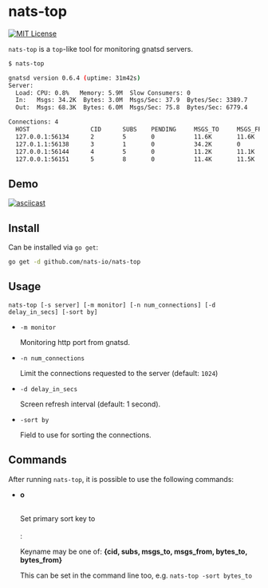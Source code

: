 # nats-top

[![MIT License](http://img.shields.io/badge/license-MIT-blue.svg?style=flat-square)][license]

[license]: https://github.com/nats-io/nats-top/blob/master/LICENSE

`nats-top` is a `top`-like tool for monitoring gnatsd servers.

```sh
$ nats-top

gnatsd version 0.6.4 (uptime: 31m42s)
Server:
  Load: CPU: 0.8%   Memory: 5.9M  Slow Consumers: 0
  In:   Msgs: 34.2K  Bytes: 3.0M  Msgs/Sec: 37.9  Bytes/Sec: 3389.7
  Out:  Msgs: 68.3K  Bytes: 6.0M  Msgs/Sec: 75.8  Bytes/Sec: 6779.4

Connections: 4
  HOST                 CID      SUBS    PENDING     MSGS_TO     MSGS_FROM   BYTES_TO    BYTES_FROM  LANG     VERSION
  127.0.0.1:56134      2        5       0           11.6K       11.6K       1.1M        905.1K      go       1.1.0
  127.0.1.1:56138      3        1       0           34.2K       0           3.0M        0           go       1.1.0
  127.0.0.1:56144      4        5       0           11.2K       11.1K       873.5K      1.1M        go       1.1.0
  127.0.0.1:56151      5        8       0           11.4K       11.5K       1014.6K     1.0M        go       1.1.0
```

## Demo

[![asciicast](https://asciinema.org/a/6xgidw31a47b3uwrg0uim6083.png)](https://asciinema.org/a/6xgidw31a47b3uwrg0uim6083)

## Install

Can be installed via `go get`:

```sh
go get -d github.com/nats-io/nats-top
```

## Usage

```
nats-top [-s server] [-m monitor] [-n num_connections] [-d delay_in_secs] [-sort by]
```

- `-m monitor`

  Monitoring http port from gnatsd.

- `-n num_connections`

  Limit the connections requested to the server (default: `1024`)

- `-d delay_in_secs`

  Screen refresh interval (default: 1 second).

- `-sort by `

  Field to use for sorting the connections.

## Commands

After running `nats-top`, it is possible to use the following commands:

- **o <option>**

  Set primary sort key to **<option>**:

  Keyname may be one of: **{cid, subs, msgs_to, msgs_from, bytes_to, bytes_from}**

  This can be set in the command line too, e.g. `nats-top -sort bytes_to`

